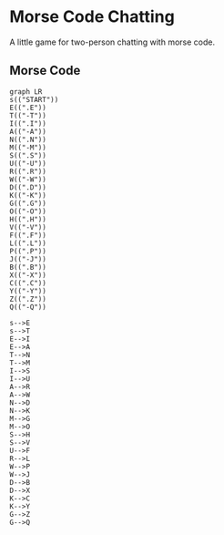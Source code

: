 # Morse Code Chatting
A little game for two-person chatting with morse code.

## Morse Code 

```mermaid
graph LR
s(("START"))
E((".E"))
T(("-T"))
I((".I"))
A(("-A"))
N((".N"))
M(("-M"))
S((".S"))
U(("-U"))
R((".R"))
W(("-W"))
D((".D"))
K(("-K"))
G((".G"))
O(("-O"))
H((".H"))
V(("-V"))
F((".F"))
L((".L"))
P((".P"))
J(("-J"))
B((".B"))
X(("-X"))
C((".C"))
Y(("-Y"))
Z((".Z"))
Q(("-Q"))

s-->E
s-->T
E-->I
E-->A
T-->N
T-->M
I-->S
I-->U
A-->R
A-->W
N-->D
N-->K
M-->G
M-->O
S-->H
S-->V
U-->F
R-->L
W-->P
W-->J
D-->B
D-->X
K-->C
K-->Y
G-->Z
G-->Q
```